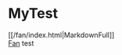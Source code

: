 # MyTest
[[/fan/index.html|MarkdownFull]]  
[Fan](/fan/index.html)
<a herf=/fan/index.html>test</a>
